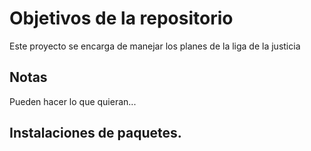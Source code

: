 # Objetivos de la repositorio

Este proyecto se encarga de manejar los planes de la liga de la justicia


## Notas
Pueden hacer lo que quieran...

## Instalaciones de paquetes.
